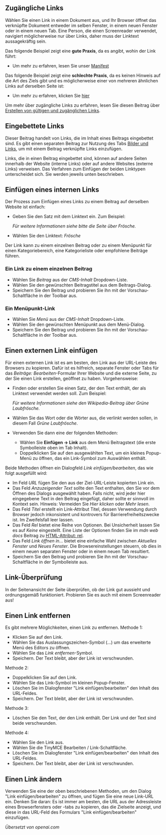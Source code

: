 <!-- Filename: J4.x:Article_Links / Display title: Beitrag: Bearbeiten - Links  -->

## Zugängliche Links

Wählen Sie einen Link in einem Dokument aus, und Ihr Browser öffnet das verknüpfte Dokument entweder im selben Fenster, in einem neuen Fenster oder in einem neuen Tab. Eine Person, die einen Screenreader verwendet, navigiert möglicherweise nur über Links, daher muss der Linktext aussagekräftig sein.

Das folgende Beispiel zeigt eine **gute Praxis**, da es angibt, wohin der Link führt:

- Um mehr zu erfahren, lesen Sie unser [Manifest](#)

Das folgende Beispiel zeigt eine **schlechte Praxis**, da es keinen Hinweis auf die Art des Ziels gibt und es möglicherweise einer von mehreren ähnlichen Links auf derselben Seite ist:

- Um mehr zu erfahren, klicken Sie [hier](#)

Um mehr über zugängliche Links zu erfahren, lesen Sie diesen Beitrag über 
[Erstellen von gültigen und zugänglichen Links](https://www.a11yproject.com/posts/creating-valid-and-accessible-links/).

## Eingebettete Links

Dieser Beitrag handelt von Links, die im Inhalt eines Beitrags eingebettet sind. Es gibt einen separaten Beitrag zur Nutzung des Tabs [Bilder und Links](jdocmanual?article=user/articles/article-images-and-links), um mit einem Beitrag verknüpfte Links einzufügen.

Links, die in einen Beitrag eingebettet sind, können auf andere Seiten innerhalb der Website (interne Links) oder auf andere Websites (externe Links) verweisen. Das Verfahren zum Einfügen der beiden Linktypen unterscheidet sich. Sie werden jeweils unten beschrieben.

## Einfügen eines internen Links

Der Prozess zum Einfügen eines Links zu einem Beitrag auf derselben Website ist einfach:
- Geben Sie den Satz mit dem Linktext ein. Zum Beispiel:

  *Für weitere Informationen siehe bitte die Seite über Frösche.*
- Wählen Sie den Linktext: *Frösche*

Der Link kann zu einem einzelnen Beitrag oder zu einem Menüpunkt für einen Kategoriebereich, eine Kategorieliste oder empfohlene Beiträge führen.

### Ein Link zu einem einzelnen Beitrag

- Wählen Sie *Beitrag* aus der *CMS-Inhalt* Dropdown-Liste.
- Wählen Sie den gewünschten Beitragstitel aus dem Beitrags-Dialog.
- Speichern Sie den Beitrag und probieren Sie ihn mit der Vorschau-Schaltfläche in der Toolbar aus.

### Ein Menüpunkt-Link

- Wählen Sie *Menü* aus der *CMS-Inhalt* Dropdown-Liste.
- Wählen Sie den gewünschten Menüpunkt aus dem Menü-Dialog.
- Speichern Sie den Beitrag und probieren Sie ihn mit der Vorschau-Schaltfläche in der Toolbar aus.

## Einen externen Link einfügen

Für einen externen Link ist es am besten, den Link aus der URL-Leiste des Browsers zu kopieren. Dafür ist es hilfreich, separate Fenster oder Tabs für das *Beiträge: Bearbeiten*-Formular Ihrer Website und die externe Seite, zu der Sie einen Link erstellen, geöffnet zu haben.
Vorgehensweise:

- Finden oder erstellen Sie einen Satz, der den Text enthält, der als Linktext verwendet werden soll.
  Zum Beispiel:

  *Für weitere Informationen siehe den Wikipedia-Beitrag über Grüne Laubfrösche.*
- Wählen Sie das Wort oder die Wörter aus, die verlinkt werden sollen, in diesem Fall *Grüne Laubfrösche*.
- Verwenden Sie dann eine der folgenden Methoden:
  - Wählen Sie **Einfügen → Link** aus dem Menü Beitragstext (die erste Symbolleiste
    oben im Tab Inhalt).
  - Doppelklicken Sie auf den ausgewählten Text, um ein kleines Popup-Menü zu öffnen,
    das ein Link-Symbol zum Auswählen enthält.

Beide Methoden öffnen ein Dialogfeld *Link einfügen/bearbeiten*, das wie folgt ausgefüllt wird:

- Im Feld *URL* fügen Sie den aus der Ziel-URL-Leiste kopierten Link ein.
- Das Feld *Anzuzeigender Text* sollte den Text enthalten, den Sie vor dem Öffnen des Dialogs ausgewählt haben. Falls nicht, wird jeder hier eingegebene Text in den Beitrag eingefügt, daher sollte er sinnvoll im Kontext sein. Hinweis: Vermeiden Sie *Hier klicken* oder *Mehr lesen*.
- Das Feld *Titel* erstellt ein Link-Attribut Titel, dessen Verwendung durch Browser jedoch inkonsistent und kontrovers für Barrierefreiheitszwecke ist. Im Zweifelsfall leer lassen.
- Das Feld *Rel* bietet eine Reihe von Optionen. Bei Unsicherheit lassen Sie es auf *Keine* eingestellt. Eine Liste der Optionen finden Sie im *mdn web docs* Beitrag zu [HTML-Attribut: rel](https://developer.mozilla.org/en-US/docs/Web/HTML/Attributes/rel).
- Das Feld *Link öffnen in...* bietet eine einfache Wahl zwischen *Aktuelles Fenster* und *Neues Fenster*. Die Browsereinstellungen steuern, ob dies in einem neuen separaten Fenster oder in einem neuen Tab resultiert.
- Speichern Sie den Beitrag und probieren Sie ihn mit der Vorschau-Schaltfläche in der Symbolleiste aus.

## Link-Überprüfung

In der Seitenansicht der Seite überprüfen, ob der Link gut aussieht und ordnungsgemäß funktioniert. 
Probieren Sie es auch mit einem Screenreader aus!

## Einen Link entfernen

Es gibt mehrere Möglichkeiten, einen Link zu entfernen. Methode 1:
- Klicken Sie auf den Link.
- Wählen Sie das Auslassungszeichen-Symbol (...) um das erweiterte Menü des Editors zu öffnen.
- Wählen Sie das *Link entfernen*-Symbol.
- Speichern. Der Text bleibt, aber der Link ist verschwunden.

Methode 2:
- Doppelklicken Sie auf den Link.
- Wählen Sie das Link-Symbol im kleinen Popup-Fenster.
- Löschen Sie im Dialogfenster "Link einfügen/bearbeiten" den Inhalt des URL-Feldes.
- Speichern. Der Text bleibt, aber der Link ist verschwunden.

Methode 3:
- Löschen Sie den Text, der den Link enthält. Der Link und der Text sind beide verschwunden.

Methode 4:
- Wählen Sie den Link aus.
- Wählen Sie die TinyMCE Bearbeiten / Link-Schaltfläche.
- Löschen Sie im Dialogfenster "Link einfügen/bearbeiten" den Inhalt des URL-Feldes.
- Speichern. Der Text bleibt, aber der Link ist verschwunden.

## Einen Link ändern

Verwenden Sie eine der oben beschriebenen Methoden, um den Dialog "Link einfügen/bearbeiten" zu öffnen, und fügen Sie eine neue Link-URL ein. Denken Sie daran: Es ist immer am besten, die URL aus der Adressleiste eines Browserfensters oder -tabs zu kopieren, das die Zielseite anzeigt, und diese in das URL-Feld des Formulars "Link einfügen/bearbeiten" einzufügen.

*Übersetzt von openai.com*

